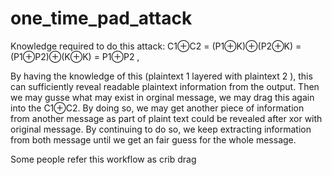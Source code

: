 # one_time_pad_attack

Knowledge required to do this attack: 
C1⊕C2 = (P1⊕K)⊕(P2⊕K) = (P1⊕P2)⊕(K⊕K) = P1⊕P2 ,  

By having the knowledge of this (plaintext  1 layered with plaintext  2 ), this can sufficiently reveal readable plaintext information from the output. Then we may gusse what may exist in orginal message, we may drag this again into the C1⊕C2. 
By doing so, we may get another piece of information from another message as part of plaint text could be revealed after xor with original message. By continuing to do so, we keep extracting information from both message until we get an fair guess for the whole message. 

Some people refer this workflow as crib drag

